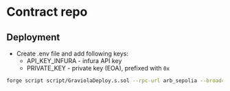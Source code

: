 # Contract repo

## Deployment

- Create .env file and add following keys:
  - API_KEY_INFURA - infura API key
  - PRIVATE_KEY - private key (EOA), prefixed with `0x`

```bash
forge script script/GraviolaDeploy.s.sol --rpc-url arb_sepolia --broadcast >> deploy.log
```
